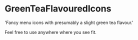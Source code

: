 # GreenTeaFlavouredIcons
'Fancy menu icons with presumably a slight green tea flavour.'

Feel free to use anywhere where you see fit.

